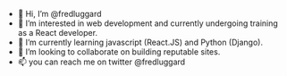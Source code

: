 - 👋 Hi, I’m @fredluggard
- 👀 I’m interested in web development and currently undergoing training as a React developer.
- 🌱 I’m currently learning javascript (React.JS) and Python (Django).
- 💞️ I’m looking to collaborate on building reputable sites.
- 📫 you can reach me on twitter @fredluggard

<!---
fredluggard/fredluggard is a ✨ special ✨ repository because its `README.md` (this file) appears on your GitHub profile.
You can click the Preview link to take a look at your changes.
--->
